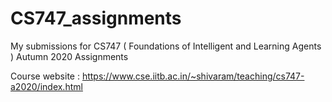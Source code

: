 # CS747_assignments

My submissions for CS747 ( Foundations of Intelligent and Learning Agents ) Autumn 2020 Assignments

Course website : https://www.cse.iitb.ac.in/~shivaram/teaching/cs747-a2020/index.html
